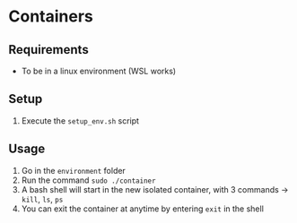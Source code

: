 # Containers

## Requirements

- To be in a linux environment (WSL works)

## Setup

1. Execute the `setup_env.sh` script

## Usage

1. Go in the `environment` folder
2. Run the command `sudo ./container`
3. A bash shell will start in the new isolated container, with 3 commands -> `kill`, `ls`, `ps`
4. You can exit the container at anytime by entering `exit` in the shell